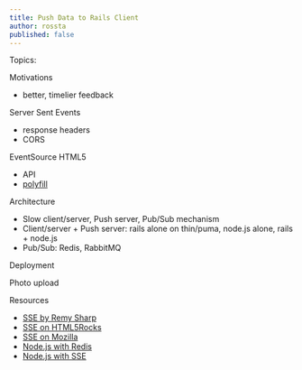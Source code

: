 ```yaml
---
title: Push Data to Rails Client
author: rossta
published: false
---
```


Topics:

Motivations
- better, timelier feedback

Server Sent Events
- response headers
- CORS

EventSource HTML5
- API
- [polyfill](https://github.com/Yaffle/EventSource)

Architecture
- Slow client/server, Push server, Pub/Sub mechanism
- Client/server + Push server: rails alone on thin/puma, node.js alone, rails +
  node.js
- Pub/Sub: Redis, RabbitMQ

Deployment

Photo upload

Resources

- [SSE by Remy Sharp](http://html5doctor.com/server-sent-events/)
- [SSE on HTML5Rocks](http://www.html5rocks.com/en/tutorials/eventsource/basics/)
- [SSE on Mozilla](http://www.html5rocks.com/en/tutorials/eventsource/basics/)
- [Node.js with Redis](http://code.tutsplus.com/tutorials/multi-instance-nodejs-app-in-paas-using-redis-pubsub--cms-22239)
- [Node.js with SSE](http://cjihrig.com/blog/server-sent-events-in-node-js/)
